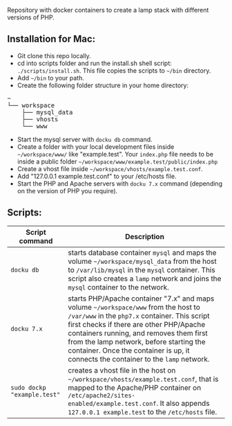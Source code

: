 Repository with docker containers to create a lamp stack with different versions of PHP.

## Installation for Mac:

- Git clone this repo locally.
- cd into scripts folder and run the install.sh shell script: `./scripts/install.sh`. This file copies the scripts
	to `~/bin` directory.
- Add `~/bin` to your path.
- Create the following folder structure in your home directory:
<pre>
~
└── workspace
    ├── mysql_data
    ├── vhosts
    └── www
</pre>
- Start the mysql server with `docku db` command.
- Create a folder with your local development files inside `~/workspace/www/` like
	"example.test". Your `index.php` file needs to be inside a public folder `~/workspace/www/example.test/public/index.php`
- Create a vhost file inside `~/workspace/vhosts/example.test.conf`.
- Add "127.0.0.1 example.test.conf" to your /etc/hosts file.
- Start the PHP and Apache servers with `docku 7.x` command (depending on the version of PHP you require).
	
## Scripts:

Script command | Description
------- | ------------
`docku db`| starts database container `mysql` and maps the volume `~/workspace/mysql_data` from the host to `/var/lib/mysql` in the `mysql` container. This script also creates a `lamp` network and joins the `mysql` container to the network.
`docku 7.x` | starts PHP/Apache container "7.x" and maps volume `~/workspace/www` from the host to `/var/www` in the `php7.x` container. This script first checks if there are other PHP/Apache containers running, and removes them first from the lamp network, before starting the container. Once the container is up, it connects the container to the `lamp` network.
`sudo dockp "example.test"`| creates a vhost file in the host on `~/workspace/vhosts/example.test.conf`, that is mapped to the Apache/PHP container on `/etc/apache2/sites-enabled/example.test.conf`. It also appends `127.0.0.1 example.test` to the `/etc/hosts` file.
 



